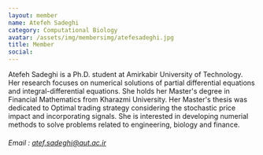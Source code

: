 ```yaml
---
layout: member
name: Atefeh Sadeghi
category: Computational Biology
avatar: /assets/img/membersimg/atefesadeghi.jpg
title: Member
social:
---
```


Atefeh Sadeghi is a Ph.D. student at Amirkabir University of Technology. Her research focuses on numerical solutions of partial differential equations and integral-differential equations. She holds her Master's degree in Financial Mathematics from Kharazmi University. Her Master's thesis was dedicated to Optimal trading strategy considering the stochastic price impact and incorporating signals. She is interested in developing numerial methods to solve problems related to engineering, biology and finance.

###### Email : atef.sadeghi@aut.ac.ir
